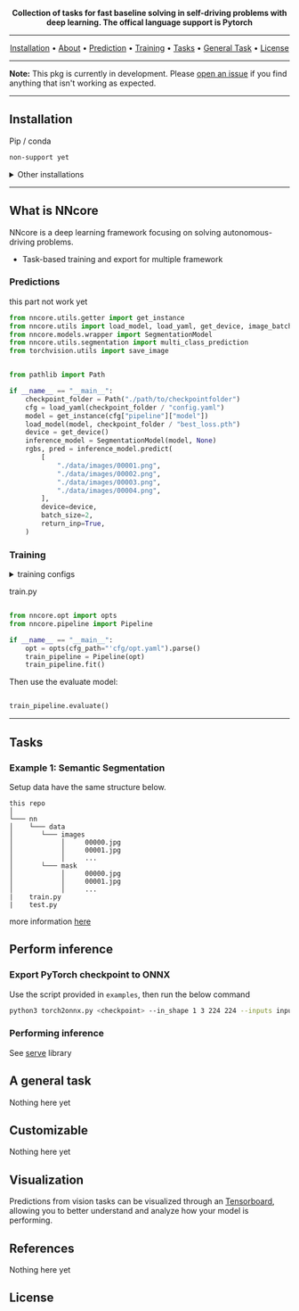 <div align="center">

**Collection of tasks for fast baseline solving in self-driving problems with deep learning. The offical language support is Pytorch**

---

<p align="center">
  <a href="#installation">Installation</a> •
  <a href="#what-is-nncore">About</a> •
  <a href="#inference">Prediction</a> •
  <a href="#training">Training</a> •
  <a href="#tasks">Tasks</a> •
  <a href="#a-general-task">General Task</a> •
  <a href="#license">License</a>
</p>

</div>

---

**Note:** This pkg is currently in development. Please [open an issue](https://github.com/HCMUS-ROBOTICS/ssdf-nncore/issues/new/choose) if you find anything that isn't working as expected.

---

## Installation

Pip / conda

```bash
non-support yet
```

<details>
  <summary>Other installations</summary>

To install **nncore** and develop locally

```bash
git clone https://github.com/HCMUS-ROBOTICS/ssdf-nncore nncore
cd nncore/nn
pip install -r requirements.txt
```

See [Installation]() for more options.

</details>

---

## What is NNcore

NNcore is a deep learning framework focusing on solving autonomous-driving problems.

- Task-based training and export for multiple framework

### Predictions

this part not work yet

```python
from nncore.utils.getter import get_instance
from nncore.utils import load_model, load_yaml, get_device, image_batch_show
from nncore.models.wrapper import SegmentationModel
from nncore.utils.segmentation import multi_class_prediction
from torchvision.utils import save_image


from pathlib import Path

if __name__ == "__main__":
    checkpoint_folder = Path("./path/to/checkpointfolder")
    cfg = load_yaml(checkpoint_folder / "config.yaml")
    model = get_instance(cfg["pipeline"]["model"])
    load_model(model, checkpoint_folder / "best_loss.pth")
    device = get_device()
    inference_model = SegmentationModel(model, None)
    rgbs, pred = inference_model.predict(
        [
            "./data/images/00001.png",
            "./data/images/00002.png",
            "./data/images/00003.png",
            "./data/images/00004.png",
        ],
        device=device,
        batch_size=2,
        return_inp=True,
    )

```

### Training

<details>
  <summary>training configs</summary>
cfg/opt.yaml

```yaml
opts:
  pretrained: null # untested yet
  id: default

  debug: True # if debug = true, model will not save checkpoint, untested yet
  demo: False # not support yet
  resume: False # not support yet
  test: False # untested yet

  nepochs: # number of epoch

  gpus: 0,1,2,3 # not support yet
  num_workers: # worker num
  fp16: True # untested yet

  val_step: # validate freq
  log_step: # log freq

  num_iters: -1 # unsupport yet
  save_dir: # save directory (sample images, checkpoints, cfg)
  verbose: # if verbose is False, no console logging during training
  seed: # fixed random seed
  cfg_pipeline: # path to pipeline.yaml

```

pipeline.yaml

```yaml
learner:
  name: # learner name
  args:
device:
  name: # not support yet
  args:
model:
  name: # model name
  args:
criterion:
  name: # loss name
  args:
optimizer:
  name: # optimizer name
  args:
metric:
  - name: # metric names
    args:
scheduler:
  name: # scheduler lr name
  args:
data:
  # optional, if train and val is not Null, pipeline will use your dataset directly
  train: # dataset name
    name:
    args:
    loader:
      name: DataLoader
      args:
        batch_size: 16
        shuffle: True
        drop_last: True
  val:
    name: # dataset name
    args:
    loader:
      name: DataLoader
      args:
        batch_size: 16
        shuffle: True
        drop_last: False
  # optional, if trainval is not Null, train and val is Null, pipeline will split your dataset
  trainval:
    test_ratio: 0.2
    dataset:
      name: #dataset name
      constructor: # constructor name if default is not init
      args:
    loader:
      train:
        name: # train data loader
        args:
      val:
        name: # val data loader
        args:
```

</details>

train.py

```python

from nncore.opt import opts
from nncore.pipeline import Pipeline

if __name__ == "__main__":
    opt = opts(cfg_path="'cfg/opt.yaml").parse()
    train_pipeline = Pipeline(opt)
    train_pipeline.fit()

```

Then use the evaluate model:

```python

train_pipeline.evaluate()

```

---

## Tasks

### Example 1: Semantic Segmentation

Setup data have the same structure below.

```
this repo
│
└─── nn
│    └─── data
│       └─── images
│            │     00000.jpg
│            │     00001.jpg
│            │     ...
│       └─── mask
│            │     00000.jpg
│            │     00001.jpg
│            │     ...
|    train.py
|    test.py
```

more information [here](examples/segmentation)

## Perform inference

### Export PyTorch checkpoint to ONNX

Use the script provided in `examples`, then run the below command

```bash
python3 torch2onnx.py <checkpoint> --in_shape 1 3 224 224 --inputs input --outputs output
```

### Performing inference

See [serve](serve) library


## A general task

Nothing here yet

## Customizable

Nothing here yet

## Visualization

Predictions from vision tasks can be visualized through an [Tensorboard](https://www.tensorflow.org/tensorboard), allowing you to better understand and analyze how your model is performing.

## References

Nothing here yet

## License
